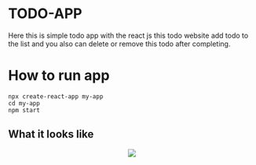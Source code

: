 # TODO-APP

Here this is simple todo app with the react js this todo website add todo to the list and you also can delete or remove this todo after completing.

# How to run app

```
npx create-react-app my-app
cd my-app
npm start 
```

## What it looks like

<p align="center">
  <img src="clock_gif.gif">
</P>
